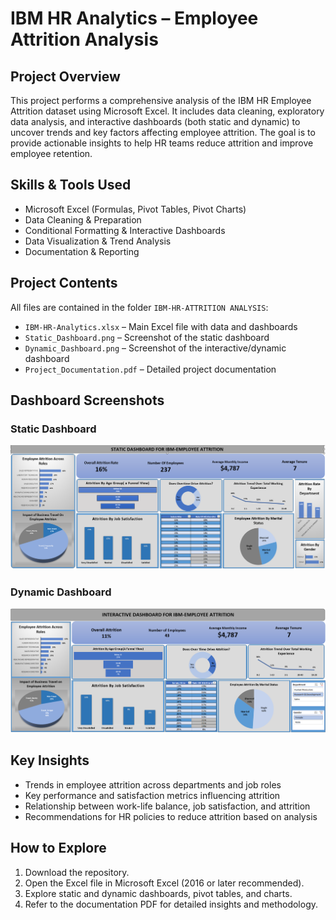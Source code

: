 # IBM HR Analytics – Employee Attrition Analysis

## Project Overview
This project performs a comprehensive analysis of the IBM HR Employee Attrition dataset using Microsoft Excel. 
It includes data cleaning, exploratory data analysis, and interactive dashboards (both static and dynamic) to uncover trends and key factors affecting employee attrition. 
The goal is to provide actionable insights to help HR teams reduce attrition and improve employee retention.

## Skills & Tools Used
- Microsoft Excel (Formulas, Pivot Tables, Pivot Charts)
- Data Cleaning & Preparation
- Conditional Formatting & Interactive Dashboards
- Data Visualization & Trend Analysis
- Documentation & Reporting

## Project Contents
All files are contained in the folder `IBM-HR-ATTRITION ANALYSIS`:
- `IBM-HR-Analytics.xlsx` – Main Excel file with data and dashboards  
- `Static_Dashboard.png` – Screenshot of the static dashboard  
- `Dynamic_Dashboard.png` – Screenshot of the interactive/dynamic dashboard  
- `Project_Documentation.pdf` – Detailed project documentation  

## Dashboard Screenshots

### Static Dashboard
![Static Dashboard](Static_Dashboard.png)

### Dynamic Dashboard
![Dynamic Dashboard](Dynamic_Dashboard.png)

## Key Insights
- Trends in employee attrition across departments and job roles  
- Key performance and satisfaction metrics influencing attrition  
- Relationship between work-life balance, job satisfaction, and attrition  
- Recommendations for HR policies to reduce attrition based on analysis  

## How to Explore
1. Download the repository.  
2. Open the Excel file in Microsoft Excel (2016 or later recommended).  
3. Explore static and dynamic dashboards, pivot tables, and charts.  
4. Refer to the documentation PDF for detailed insights and methodology.
